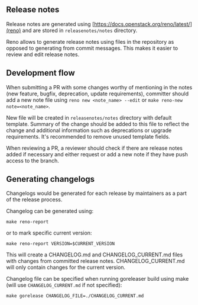 ## Release notes

Release notes are generated using [https://docs.openstack.org/reno/latest/](reno) and are stored in `releasenotes/notes` directory.

Reno allows to generate release notes using files in the repository as opposed to generating from commit messages.
This makes it easier to review and edit release notes.

## Development flow

When submitting a PR with some changes worthy of mentioning in the notes (new feature, bugfix, deprecation, update requirements),
committer should add a new note file using `reno new <note_name> --edit` or `make reno-new note=<note_name>`.

New file will be created in `releasenotes/notes` directory with default template.
Summary of the change should be added to this file to reflect the change and additional information such as deprecations or upgrade requirements.
It's recommended to remove unused template fields.

When reviewing a PR, a reviewer should check if there are release notes added if necessary and either request or add a new note if they have push access to the branch.

## Generating changelogs

Changelogs would be generated for each release by maintainers as a part of the release process.

Changelog can be generated using:

```
make reno-report
```
or to mark specific current version:
```
make reno-report VERSION=$CURRENT_VERSION
```

This will create a CHANGELOG.md and CHANGELOG_CURRENT.md files with changes from committed release notes.
CHANGELOG_CURRENT.md will only contain changes for the current version.

Changelog file can be specified when running goreleaser build using make (will use `CHANGELOG_CURRENT.md` if not specified):

```
make gorelease CHANGELOG_FILE=./CHANGELOG_CURRENT.md
```

